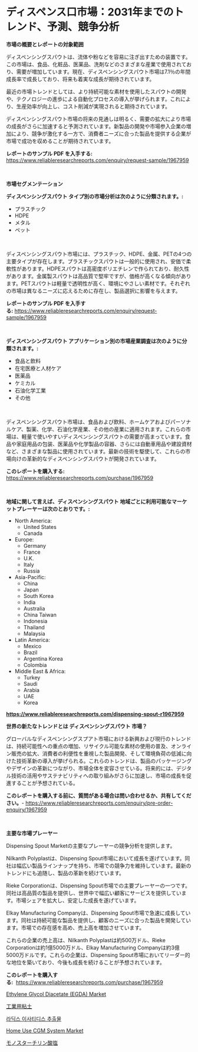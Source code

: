 <p><h1>ディスペンス口市場：2031年までのトレンド、予測、競争分析</h1></p><p><strong>市場の概要とレポートの対象範囲</strong></p>
<p><p>ディスペンシングスパウトは、流体や粉などを容易に注ぎ出すための装置です。この市場は、食品、化粧品、医薬品、洗剤などのさまざまな産業で使用されており、需要が増加しています。現在、ディスペンシングスパウト市場は7.1％の年間成長率で成長しており、将来も着実な成長が期待されています。</p><p>最近の市場トレンドとしては、より持続可能な素材を使用したスパウトの開発や、テクノロジーの進歩による自動化プロセスの導入が挙げられます。これにより、生産効率が向上し、コスト削減が実現されると期待されています。</p><p>ディスペンシングスパウト市場の将来の見通しは明るく、需要の拡大により市場の成長がさらに加速すると予測されています。新製品の開発や市場参入企業の増加により、競争が激化する一方で、消費者ニーズに合った製品を提供する企業が市場で成功を収めることが期待されています。</p></p>
<p><strong>レポートのサンプル PDF を入手する:</strong> <a href="https://www.reliableresearchreports.com/enquiry/request-sample/1967959">https://www.reliableresearchreports.com/enquiry/request-sample/1967959</a></p>
<p>&nbsp;</p>
<p><strong>市場セグメンテーション</strong></p>
<p><strong>ディスペンシングスパウト タイプ別の市場分析は次のように分類されます。:</strong></p>
<p><ul><li>プラスチック</li><li>HDPE</li><li>メタル</li><li>ペット</li></ul></p>
<p>&nbsp;</p>
<p><p>ディスペンシングスパウト市場には、プラスチック、HDPE、金属、PETの4つの主要タイプが存在します。プラスチックスパウトは一般的に使用され、安価で柔軟性があります。HDPEスパウトは高密度ポリエチレンで作られており、耐久性があります。金属製スパウトは高品質で堅牢ですが、価格が高くなる傾向があります。PETスパウトは軽量で透明性が高く、環境にやさしい素材です。それぞれの市場は異なるニーズに応えるために存在し、製品選択に影響を与えます。</p></p>
<p><strong>レポートのサンプル PDF を入手する:</strong>&nbsp;<a href="https://www.reliableresearchreports.com/enquiry/request-sample/1967959">https://www.reliableresearchreports.com/enquiry/request-sample/1967959</a></p>
<p>&nbsp;</p>
<p><strong> ディスペンシングスパウト アプリケーション別の市場産業調査は次のように分類されます。:</strong></p>
<p><ul><li>食品と飲料</li><li>在宅医療と人材ケア</li><li>医薬品</li><li>ケミカル</li><li>石油化学工業</li><li>その他</li></ul></p>
<p>&nbsp;</p>
<p><p>ディスペンシングスパウト市場は、食品および飲料、ホームケアおよびパーソナルケア、製薬、化学、石油化学産業、その他の産業に適用されます。これらの市場は、軽量で使いやすいディスペンシングスパウトの需要が高まっています。食品や家庭用品の包装、医薬品や化学製品の容器、さらには自動車用品や建設資材など、さまざまな製品に使用されています。最新の技術を駆使して、これらの市場向けの革新的なディスペンシングスパウトが開発されています。</p></p>
<p><strong>このレポートを購入する:</strong>&nbsp; <a href="https://www.reliableresearchreports.com/purchase/1967959">https://www.reliableresearchreports.com/purchase/1967959</a></p>
<p>&nbsp;</p>
<p><strong>地域に関して言えば、ディスペンシングスパウト 地域ごとに利用可能なマーケットプレーヤーは次のとおりです。:</strong></p>
<p><ul>
    <li>
        North America:
        <ul>
            <li>United States</li>
            <li>Canada</li>
        </ul>
    </li>
    <li>
        Europe:
        <ul>
            <li>Germany</li>
            <li>France</li>
            <li>U.K.</li>
            <li>Italy</li>
            <li>Russia</li>
        </ul>
    </li>
    <li>
        Asia-Pacific:
        <ul>
            <li>China</li>
            <li>Japan</li>
            <li>South Korea</li>
            <li>India</li>
            <li>Australia</li>
            <li>China Taiwan</li>
            <li>Indonesia</li>
            <li>Thailand</li>
            <li>Malaysia</li>
        </ul>
    </li>
    <li>
        Latin America:
        <ul>
            <li>Mexico</li>
            <li>Brazil</li>
            <li>Argentina Korea</li>
            <li>Colombia</li>
        </ul>
    </li>
    <li>
        Middle East & Africa:
        <ul>
            <li>Turkey</li>
            <li>Saudi</li>
            <li>Arabia</li>
            <li>UAE</li>
            <li>Korea</li>
        </ul>
    </li>
    </ul></p>
<p><strong><a href="https://www.reliableresearchreports.com/dispensing-spout-r1967959">https://www.reliableresearchreports.com/dispensing-spout-r1967959</a></strong>&nbsp;</p>
<p><strong>世界の新たなトレンドとは ディスペンシングスパウト 市場？</strong></p>
<p><p>グローバルなディスペンシングスプアト市場における新興および現行のトレンドは、持続可能性への重点の増加、リサイクル可能な素材の使用の普及、オンライン販売の拡大、消費者の利便性を重視した製品開発、そして環境負荷の低減に向けた技術革新の導入が挙げられる。これらのトレンドは、製品のパッケージングやデザインの革新につながり、市場全体を変容させている。将来的には、デジタル技術の活用やサステナビリティへの取り組みがさらに加速し、市場の成長を促進することが予想されている。</p></p>
<p><strong>このレポートを購入する前に、質問がある場合は問い合わせるか、共有してください。</strong>- <a href="https://www.reliableresearchreports.com/enquiry/pre-order-enquiry/1967959">https://www.reliableresearchreports.com/enquiry/pre-order-enquiry/1967959</a></p>
<p>&nbsp;</p>
<p><strong>主要な市場プレーヤー</strong></p>
<p><p>Dispensing Spout Marketの主要なプレーヤーの競争分析を提供します。</p><p>Nilkanth Polyplastは、Dispensing Spout市場において成長を遂げています。同社は幅広い製品ラインナップを持ち、市場での競争力を維持しています。最新のトレンドにも追随し、製品の革新を続けています。</p><p>Rieke Corporationは、Dispensing Spout市場での主要プレーヤーの一つです。同社は高品質の製品を提供し、世界中で幅広い顧客にサービスを提供しています。市場シェアを拡大し、安定した成長を遂げています。</p><p>Elkay Manufacturing Companyは、Dispensing Spout市場で急速に成長しています。同社は持続可能な製品を提供し、顧客のニーズに合った製品を開発しています。市場での存在感を高め、売上高を増加させています。</p><p>これらの企業の売上高は、Nilkanth Polyplastは約500万ドル、Rieke Corporationは約1億5000万ドル、Elkay Manufacturing Companyは約3億5000万ドルです。これらの企業は、Dispensing Spout市場においてリーダー的な地位を築いており、今後も成長を続けることが予想されています。</p></p>
<p><strong>このレポートを購入する:</strong>&nbsp;&nbsp;<a href="https://www.reliableresearchreports.com/purchase/1967959">https://www.reliableresearchreports.com/purchase/1967959</a></p>
<p><p><a href="https://noble-drawer-34c.notion.site/Ethylene-Glycol-Diacetate-EGDA-Market-Outlook-Industry-Overview-and-Forecast-2024-to-2031-0c2c8a51fd3649a58f7cfda73a9edec3">Ethylene Glycol Diacetate (EGDA) Market</a></p><p><a href="https://github.com/MosesSpinka1914/Market-Research-Report-List-1/blob/main/391939651693.md">工業用粘土</a></p><p><a href="https://github.com/Tristiarton768456/Market-Research-Report-List-1/blob/main/237724646649.md">라딕스 이사티디스 추출물</a></p><p><a href="https://github.com/bobicer/Market-Research-Report-List-3/blob/main/home-use-cgm-system-market.md">Home Use CGM System Market</a></p><p><a href="https://github.com/RudyBoyer2017/Market-Research-Report-List-1/blob/main/761337651694.md">モノスターチリン酸塩</a></p></p>